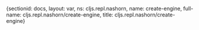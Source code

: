{sectionid: docs, layout: var, ns: cljs.repl.nashorn, name: create-engine, full-name: cljs.repl.nashorn/create-engine,
  title: cljs.repl.nashorn/create-engine}
